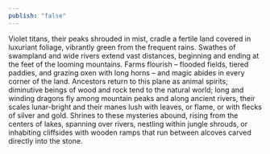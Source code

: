 ```yaml
---
publish: "false"
---
```

Violet titans, their peaks shrouded in mist, cradle a fertile land covered in luxuriant foliage, vibrantly green from the frequent rains. Swathes of swampland and wide rivers extend vast distances, beginning and ending at the feet of the looming mountains. Farms flourish – flooded fields, tiered paddies, and grazing oxen with long horns – and magic abides in every corner of the land. Ancestors return to this plane as animal spirits; diminutive beings of wood and rock tend to the natural world; long and winding dragons fly among mountain peaks and along ancient rivers, their scales lunar-bright and their manes lush with leaves, or flame, or with flecks of silver and gold. Shrines to these mysteries abound, rising from the centers of lakes, spanning over rivers, nestling within jungle shrouds, or inhabiting cliffsides with wooden ramps that run between alcoves carved directly into the stone.
